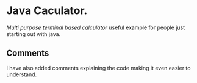 # Java Caculator. #
_Multi purpose terminal based calculator_ useful example for people just starting out with java.
## Comments ##
I have also added comments explaining the code making it even easier to understand.

